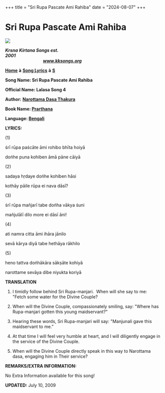 +++
title = "Sri Rupa Pascate Ami Rahiba"
date = "2024-08-07"
+++

# Sri Rupa Pascate Ami Rahiba
**[![](http://kksongs.org/image_files/image002.jpg)](http://kksongs.org/)**

**_Krsna_** **_Kirtana Songs est. 2001_**                                                                                                                                                      **_www.kksongs.org_**

**[Home](http://kksongs.org/)** **à** **[Song Lyrics](http://kksongs.org/lyrics.html)** **à** **[S](http://kksongs.org/songs/song_s.html)**

**Song Name: Sri Rupa Pascate Ami Rahiba**

**Official Name: Lalasa Song 4**

**Author:** [**Narottama** **Dasa Thakura**](http://kksongs.org/authors/list/narottama.html)

**Book Name: [Prarthana](http://kksongs.org/authors/prarthana.html)**

**Language: [Bengali](http://kksongs.org/language/list/bengali.html)**

**LYRICS:**

(1)

śrī rūpa paścāte āmi rohibo bhīta hoiyā

dońhe puna kohiben āmā pāne cāiyā

(2)

sadaya hṛdaye dońhe kohiben hāsi

kothāy pāile rūpa ei nava dāsī?

(3)

śrī rūpa mañjarī tabe dońha vākya śuni

mañjulālī dilo more ei dāsī āni!

(4)

ati namra citta āmi ihāra jānilo

sevā kārya diyā tabe hethāya rākhilo

(5)

heno tattva dońhākāra sākṣāte kohiyā

narottame sevāya dibe niyukta koriyā

**TRANSLATION**

1) I timidly follow behind Sri Rupa-manjari.  When will she say to me: "Fetch some water for the Divine Couple?

2) When will the Divine Couple, compassionately smiling, say: "Where has Rupa-manjari gotten this young maidservant?"

3) Hearing these words, Sri Rupa-manjari will say: "Manjunali gave this maidservant to me.”

4) At that time I will feel very humble at heart, and I will diligently engage in the service of the Divine Couple.

5) When will the Divine Couple directly speak in this way to Narottama dasa, engaging him in Their service?

**REMARKS/EXTRA INFORMATION:**

No Extra Information available for this song!

**UPDATED:** July 10, 2009